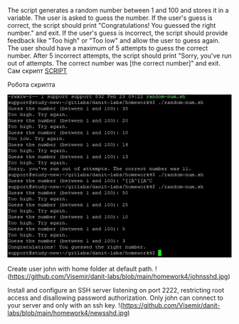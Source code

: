 The script generates a random number between 1 and 100 and stores it in a variable. The user is asked to guess the number. If the user's guess is correct, the script should print "Congratulations! You guessed the right number." and exit. If the user's guess is incorrect, the script should provide feedback like "Too high" or "Too low" and allow the user to guess again. The user should have a maximum of 5 attempts to guess the correct number. After 5 incorrect attempts, the script should print "Sorry, you've run out of attempts. The correct number was [the correct number]" and exit.
Сам скрипт [SCRIPT](https://github.com/Visemir/danit-labs/blob/main/homework4/random-num.sh)

Робота скрипта

![Скрін роботи](https://github.com/Visemir/danit-labs/blob/main/homework4/random-num.jpg)

Create user john with home folder at default path.
!(https://github.com/Visemir/danit-labs/blob/main/homework4/johnsshd.jpg)

Install and configure an SSH server listening on port 2222, restricting root access and disallowing password authorization. Only john can connect to your server and only with an ssh key.
!(https://github.com/Visemir/danit-labs/blob/main/homework4/newsshd.jpg)

